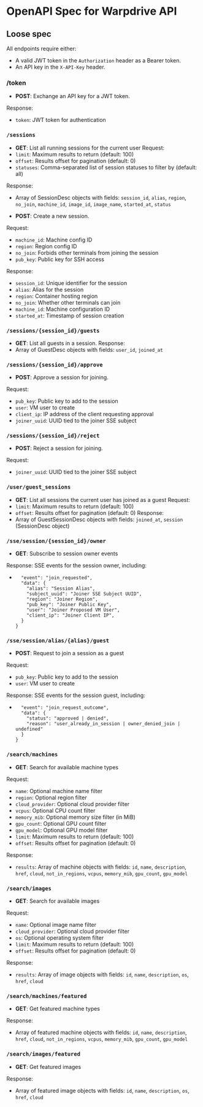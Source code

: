 # OpenAPI Spec for Warpdrive API

## Loose spec

All endpoints require either:

- A valid JWT token in the `Authorization` header as a Bearer token.
- An API key in the `X-API-Key` header.

### /token

- **POST**: Exchange an API key for a JWT token.

Response:

- `token`: JWT token for authentication

### `/sessions`

- **GET**: List all running sessions for the current user
  Request:
- `limit`: Maximum results to return (default: 100)
- `offset`: Results offset for pagination (default: 0)
- `statuses`: Comma-separated list of session statuses to filter by (default: all)

Response:

- Array of SessionDesc objects with fields: `session_id`, `alias`, `region`, `no_join`, `machine_id`, `image_id`, `image_name`, `started_at`, `status`

- **POST**: Create a new session.

Request:

- `machine_id`: Machine config ID
- `region`: Region config ID
- `no_join`: Forbids other terminals from joining the session
- `pub_key`: Public key for SSH access

Response:

- `session_id`: Unique identifier for the session
- `alias`: Alias for the session
- `region`: Container hosting region
- `no_join`: Whether other terminals can join
- `machine_id`: Machine configuration ID
- `started_at`: Timestamp of session creation

### `/sessions/{session_id}/guests`

- **GET**: List all guests in a session.
  Response:
- Array of GuestDesc objects with fields: `user_id`, `joined_at`

### `/sessions/{session_id}/approve`

- **POST**: Approve a session for joining.

Request:

- `pub_key`: Public key to add to the session
- `user`: VM user to create
- `client_ip`: IP address of the client requesting approval
- `joiner_uuid`: UUID tied to the joiner SSE subject

### `/sessions/{session_id}/reject`

- **POST**: Reject a session for joining.

Request:

- `joiner_uuid`: UUID tied to the joiner SSE subject

### `/user/guest_sessions`

- **GET**: List all sessions the current user has joined as a guest
  Request:
- `limit`: Maximum results to return (default: 100)
- `offset`: Results offset for pagination (default: 0)
  Response:
- Array of GuestSessionDesc objects with fields: `joined_at`, `session` (SessionDesc object)

### `/sse/session/{session_id}/owner`

- **GET**: Subscribe to session owner events

Response:
SSE events for the session owner, including:

- ```json{
    "event": "join_requested",
    "data": {
      "alias": "Session Alias",
      "subject_uuid": "Joiner SSE Subject UUID",
      "region": "Joiner Region",
      "pub_key": "Joiner Public Key",
      "user": "Joiner Proposed VM User",
      "client_ip": "Joiner Client IP",
    }
  }
  ```

### `/sse/session/alias/{alias}/guest`

- **POST**: Request to join a session as a guest

Request:

- `pub_key`: Public key to add to the session
- `user`: VM user to create

Response:
SSE events for the session guest, including:

- ```json{
    "event": "join_request_outcome",
    "data": {
      "status": "approved | denied",
      "reason": "user_already_in_session | owner_denied_join | undefined"
    }
  }
  ```

### `/search/machines`

- **GET**: Search for available machine types

Request:

- `name`: Optional machine name filter
- `region`: Optional region filter
- `cloud_provider`: Optional cloud provider filter
- `vcpus`: Optional CPU count filter
- `memory_mib`: Optional memory size filter (in MiB)
- `gpu_count`: Optional GPU count filter
- `gpu_model`: Optional GPU model filter
- `limit`: Maximum results to return (default: 100)
- `offset`: Results offset for pagination (default: 0)

Response:

- `results`: Array of machine objects with fields: `id`, `name`, `description`, `href`, `cloud`, `not_in_regions`, `vcpus`, `memory_mib`, `gpu_count`, `gpu_model`

### `/search/images`

- **GET**: Search for available images

Request:

- `name`: Optional image name filter
- `cloud_provider`: Optional cloud provider filter
- `os`: Optional operating system filter
- `limit`: Maximum results to return (default: 100)
- `offset`: Results offset for pagination (default: 0)

Response:

- `results`: Array of image objects with fields: `id`, `name`, `description`, `os`, `href`, `cloud`

### `/search/machines/featured`

- **GET**: Get featured machine types

Response:

- Array of featured machine objects with fields: `id`, `name`, `description`, `href`, `cloud`, `not_in_regions`, `vcpus`, `memory_mib`, `gpu_count`, `gpu_model`

### `/search/images/featured`

- **GET**: Get featured images

Response:

- Array of featured image objects with fields: `id`, `name`, `description`, `os`, `href`, `cloud`
